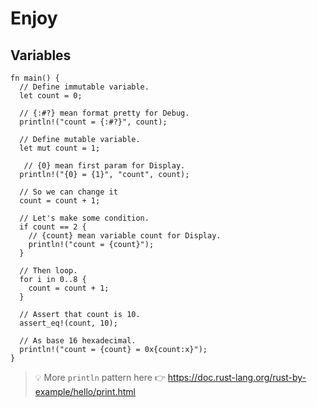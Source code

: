 # Enjoy

## Variables

```rust,editable
fn main() {
  // Define immutable variable.
  let count = 0;

  // {:#?} mean format pretty for Debug.
  println!("count = {:#?}", count);

  // Define mutable variable.
  let mut count = 1;

   // {0} mean first param for Display.
  println!("{0} = {1}", "count", count);

  // So we can change it
  count = count + 1;

  // Let's make some condition.
  if count == 2 {
    // {count} mean variable count for Display.
    println!("count = {count}");
  }

  // Then loop.
  for i in 0..8 {
    count = count + 1;
  }

  // Assert that count is 10.
  assert_eq!(count, 10);

  // As base 16 hexadecimal.
  println!("count = {count} = 0x{count:x}");
}
```

> 💡 More `println` pattern here 👉 https://doc.rust-lang.org/rust-by-example/hello/print.html

##
